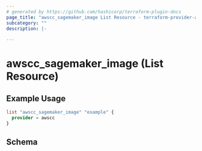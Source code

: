 ```yaml
---
# generated by https://github.com/hashicorp/terraform-plugin-docs
page_title: "awscc_sagemaker_image List Resource - terraform-provider-awscc"
subcategory: ""
description: |-
  
---
```


# awscc_sagemaker_image (List Resource)



## Example Usage

```terraform
list "awscc_sagemaker_image" "example" {
  provider = awscc
}
```

<!-- schema generated by tfplugindocs -->
## Schema
